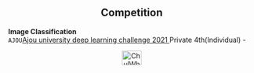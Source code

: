 
<h2 align="center">Competition</h2>
<strong align="center">Image Classification</strong><br>
<code>AJOU</code><a href="https://github.com/cjfghk5697/AjouDeeplearning_Compete">Ajou university deep learning challenge 2021
</a>Private 4th(Individual) -<br>

</p>
<p align="center">
<a href="https://www.linkedin.com/in/chulwha-han-441370249/" rel="nofollow"><img align="center" src="https://raw.githubusercontent.com/rahuldkjain/github-profile-readme-generator/master/src/images/icons/Social/linked-in-alt.svg" alt="ChulWha Han" height="30" width="40" style="max-width: 100%;">
</a>
</p>
